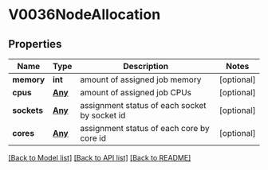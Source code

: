 # V0036NodeAllocation

## Properties
Name | Type | Description | Notes
------------ | ------------- | ------------- | -------------
**memory** | **int** | amount of assigned job memory | [optional] 
**cpus** | [**Any**](.md) | amount of assigned job CPUs | [optional] 
**sockets** | [**Any**](.md) | assignment status of each socket by socket id | [optional] 
**cores** | [**Any**](.md) | assignment status of each core by core id | [optional] 

[[Back to Model list]](../README.md#documentation-for-models) [[Back to API list]](../README.md#documentation-for-api-endpoints) [[Back to README]](../README.md)


